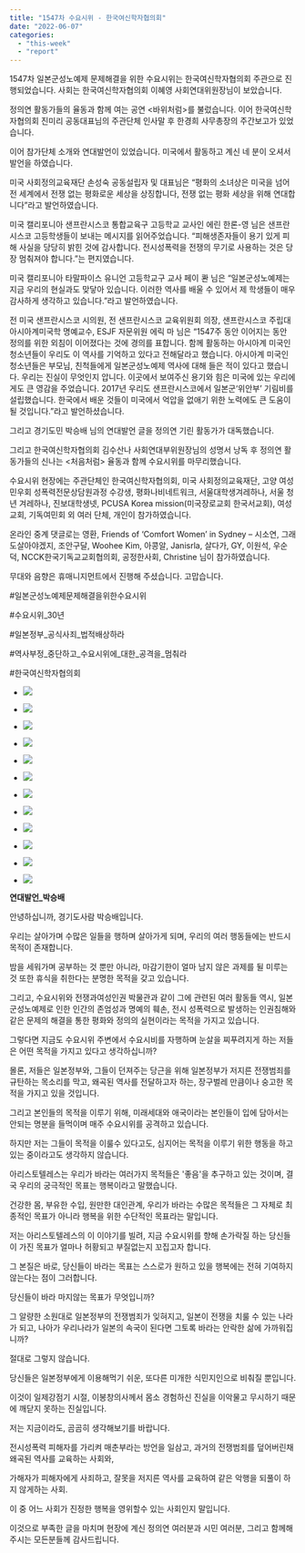 ```yaml
---
title: "1547차 수요시위 - 한국여신학자협의회"
date: "2022-06-07"
categories: 
  - "this-week"
  - "report"
---
```


1547차 일본군성노예제 문제해결을 위한 수요시위는 한국여신학자협의회 주관으로 진행되었습니다. 사회는 한국여신학자협의회 이혜영 사회연대위원장님이 보았습니다.

정의연 활동가들의 율동과 함께 여는 공연 <바위처럼>를 불렀습니다. 이어 한국여신학자협의회 진미리 공동대표님의 주관단체 인사말 후 한경희 사무총장의 주간보고가 있었습니다.

이어 참가단체 소개와 연대발언이 있었습니다. 미국에서 활동하고 계신 네 분이 오셔서 발언을 하였습니다.

미국 사회정의교육재단 손성숙 공동설립자 및 대표님은 “평화의 소녀상은 미국을 넘어 전 세계에서 전쟁 없는 평화로운 세상을 상징합니다, 전쟁 없는 평화 세상을 위해 연대합니다”라고 발언하였습니다.

미국 캘리포니아 샌프란시스코 통합교육구 고등학교 교사인 에린 한론-영 님은 샌프란시스코 고등학생들이 보내는 메시지를 읽어주었습니다. “피해생존자들이 용기 있게 피해 사실을 당당히 밝힌 것에 감사합니다. 전시성폭력을 전쟁의 무기로 사용하는 것은 당장 멈춰져야 합니다.”는 편지였습니다.

미국 캘리포니아 타말파이스 유니언 고등학교구 교사 페이 콴 님은 “일본군성노예제는 지금 우리의 현실과도 맞닿아 있습니다. 이러한 역사를 배울 수 있어서 제 학생들이 매우 감사하게 생각하고 있습니다.”라고 발언하였습니다.

전 미국 샌프란시스코 시의원, 전 샌프란시스코 교육위원회 의장, 샌프란시스코 주립대 아시아계미국학 명예교수, ESJF 자문위원 에릭 마 님은 “1547주 동안 이어지는 동안 정의를 위한 외침이 이어졌다는 것에 경의를 표합니다. 함께 활동하는 아시아계 미국인 청소년들이 우리도 이 역사를 기억하고 있다고 전해달라고 했습니다. 아시아계 미국인 청소년들은 부모님, 친척들에게 일본군성노예제 역사에 대해 들은 적이 있다고 했습니다. 우리는 진실이 무엇인지 압니다. 이곳에서 보여주신 용기와 힘은 미국에 있는 우리에게도 큰 영감을 주었습니다. 2017년 우리도 샌프란시스코에서 일본군‘위안부’ 기림비를 설립했습니다. 한국에서 배운 것들이 미국에서 억압을 없애기 위한 노력에도 큰 도움이 될 것입니다.”라고 발언하셨습니다.

그리고 경기도민 박승배 님의 연대발언 글을 정의연 기린 활동가가 대독했습니다.

그리고 한국여신학자협의회 김수산나 사회연대부위원장님의 성명서 낭독 후 정의연 활동가들의 신나는 <처음처럼> 율동과 함께 수요시위를 마무리했습니다.

수요시위 현장에는 주관단체인 한국여신학자협의회, 미국 사회정의교육재단, 고양 여성민우회 성폭력전문상담원과정 수강생, 평화나비네트워크, 서울대학생겨레하나, 서울 청년 겨레하나, 진보대학생넷, PCUSA Korea mission(미국장로교회 한국서교회), 여성교회, 기독여민회 외 여러 단체, 개인이 참가하였습니다.

온라인 중계 댓글로는 영환, Friends of ‘Comfort Women’ in Sydney – 시소연, 그래도살아야겠지, 조안구달, Woohee Kim, 아콩알, Janisrla, 살다가, GY, 이원석, 우순덕, NCCK한국기독교교회협의회, 공정한사회, Christine 님이 참가하였습니다.

무대와 음향은 휴매니지먼트에서 진행해 주셨습니다. 고맙습니다.

#일본군성노예제문제해결을위한수요시위

#수요시위\_30년

#일본정부\_공식사죄\_법적배상하라

#역사부정\_중단하고\_수요시위에\_대한\_공격을\_멈춰라

#한국여신학자협의회

- ![](https://womenandwar.net/kr/wp-content/uploads/2022/06/크기변환IMG_9239.jpg)
    
- ![](https://womenandwar.net/kr/wp-content/uploads/2022/06/크기변환IMG_9242.jpg)
    
- ![](https://womenandwar.net/kr/wp-content/uploads/2022/06/크기변환IMG_9245.jpg)
    
- ![](https://womenandwar.net/kr/wp-content/uploads/2022/06/크기변환IMG_9247.jpg)
    
- ![](https://womenandwar.net/kr/wp-content/uploads/2022/06/크기변환IMG_9266.jpg)
    
- ![](https://womenandwar.net/kr/wp-content/uploads/2022/06/크기변환IMG_9269.jpg)
    
- ![](https://womenandwar.net/kr/wp-content/uploads/2022/06/크기변환IMG_9276.jpg)
    
- ![](https://womenandwar.net/kr/wp-content/uploads/2022/06/크기변환IMG_9301.jpg)
    
- ![](https://womenandwar.net/kr/wp-content/uploads/2022/06/크기변환IMG_9332.jpg)
    
- ![](https://womenandwar.net/kr/wp-content/uploads/2022/06/크기변환IMG_9336.jpg)
    
- ![](https://womenandwar.net/kr/wp-content/uploads/2022/06/크기변환IMG_9346.jpg)
    
- ![](https://womenandwar.net/kr/wp-content/uploads/2022/06/크기변환IMG_9350.jpg)
    

**연대발언\_박승배**

안녕하십니까, 경기도사람 박승배입니다.

우리는 살아가며 수많은 일들을 행하며 살아가게 되며, 우리의 여러 행동들에는 반드시 목적이 존재합니다.

밤을 세워가며 공부하는 것 뿐만 아니라, 마감기한이 얼마 남지 않은 과제를 뒬 미루는 것 또한 휴식을 취한다는 분명한 목적을 갖고 있습니다.

그리고, 수요시위와 전쟁과여성인권 박물관과 같이 그에 관련된 여러 활동들 역시, 일본군성노예제로 인한 인간의 존엄성과 명예의 훼손, 전시 성폭력으로 발생하는 인권침해와 같은 문제의 해결을 통한 평화와 정의의 실현이라는 목적을 가지고 있습니다.

그렇다면 지금도 수요시위 주변에서 수요시비를 자행하며 눈살을 찌푸려지게 하는 저들은 어떤 목적을 가지고 있다고 생각하십니까?

몰론, 저들은 일본정부와, 그들이 던져주는 당근을 위해 일본정부가 저지른 전쟁범죄를 규탄하는 목소리를 막고, 왜곡된 역사를 전달하고자 하는, 장구벌레 만큼이나 숭고한 목적을 가지고 있을 것입니다.

그리고 본인들의 목적을 이루기 위해, 미래세대와 애국이라는 본인들이 입에 담아서는 안되는 명분을 들먹이며 매주 수요시위를 공격하고 있습니다.

하지만 저는 그들이 목적을 이룰수 있다고도, 심지어는 목적을 이루기 위한 행동을 하고 있는 중이라고도 생각하지 않습니다.

아리스토텔레스는 우리가 바라는 여러가지 목적들은 '좋음'을 추구하고 있는 것이며, 결국 우리의 궁극적인 목표는 행복이라고 말했습니다.

건강한 몸, 부유한 수입, 원만한 대인관계, 우리가 바라는 수많은 목적들은 그 자체로 최종적인 목표가 아니라 행복을 위한 수단적인 목표라는 말입니다.

저는 아리스토텔레스의 이 이야기를 빌려, 지금 수요시위를 향해 손가락질 하는 당신들이 가진 목표가 얼마나 허황되고 부질없는지 꼬집고자 합니다.

그 본질은 바로, 당신들이 바라는 목표는 스스로가 원하고 있을 행복에는 전혀 기여하지 않는다는 점이 그러합니다.

당신들이 바라 마지않는 목표가 무엇입니까?

그 알량한 소원대로 일본정부의 전쟁범죄가 잊혀지고, 일본이 전쟁을 치룰 수 있는 나라가 되고, 나아가 우리나라가 일본의 속국이 된다면 그토록 바라는 안락한 삶에 가까워집니까?

절대로 그렇지 않습니다.

당신들은 일본정부에게 이용해먹기 쉬운, 또다른 미개한 식민지인으로 비춰질 뿐입니다.

이것이 일제강점기 시절, 이봉창의사께서 몸소 경험하신 진실을 이악물고 무시하기 때문에 깨닫지 못하는 진실입니다.

저는 지금이라도, 곰곰히 생각해보기를 바랍니다.

전시성폭력 피해자를 가리켜 매춘부라는 방언을 일삼고, 과거의 전쟁범죄를 덮어버린채 왜곡된 역사를 교육하는 사회와,

가해자가 피해자에게 사죄하고, 잘못을 저지른 역사를 교육하여 같은 악행을 되풀이 하지 않게하는 사회.

이 중 어느 사회가 진정한 행복을 영위할수 있는 사회인지 말입니다.

이것으로 부족한 글을 마치며 현장에 계신 정의연 여러분과 시민 여러분, 그리고 함께해주시는 모든분들께 감사드립니다.
